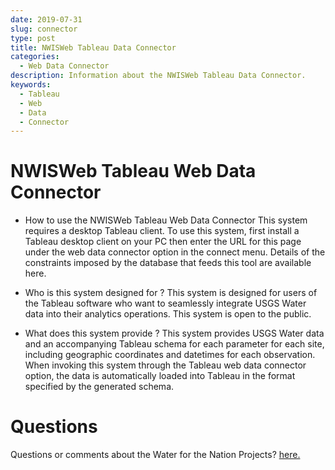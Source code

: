 ```yaml
---
date: 2019-07-31
slug: connector
type: post
title: NWISWeb Tableau Data Connector
categories:
  - Web Data Connector
description: Information about the NWISWeb Tableau Data Connector.
keywords:
  - Tableau
  - Web
  - Data
  - Connector
---
```


# NWISWeb Tableau Web Data Connector

- How to use the NWISWeb Tableau Web Data Connector
This system requires a desktop Tableau client. To use this system, first install a Tableau desktop client on your PC then enter the URL for this page under the web data connector option in the connect menu. Details of the constraints imposed by the database that feeds this tool are available here.



- Who is this system designed for ?
This system is designed for users of the Tableau software who want to seamlessly integrate USGS Water data into their analytics operations. This system is open to the public.



- What does this system provide ?
This system provides USGS Water data and an accompanying Tableau schema for each parameter for each site, including geographic coordinates and datetimes for each observation. When invoking this system through the Tableau web data connector option, the data is automatically loaded into Tableau in the format specified by the generated schema.



Questions
==========
Questions or comments about the Water for the Nation Projects? [here.](https://water.usgs.gov/contact/gsanswers?pemail=gs-w-ks_NWISWeb_Data_Inquiries&subject=Site+Number%3A+07144100&viewnote=%3CH1%3EUSGS+NWIS+Feedback+Request%3C%2FH1%3E%3Cp%3E%3Cb%3EPlease+enter+a+subject+in+the+form+below+that+briefly+summarizes+your+request%3C%2Fb%3E%3C%2Fp%3E) 
